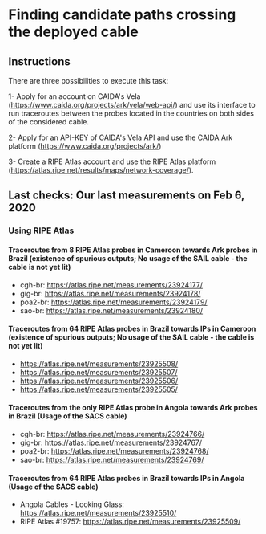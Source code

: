 
# Finding candidate paths crossing the deployed cable

## Instructions

There are three possibilities to execute this task:

1- Apply for an account on CAIDA's Vela (https://www.caida.org/projects/ark/vela/web-api/) and use its interface to run traceroutes between the probes located in the countries on both sides of the considered cable.

2- Apply for an API-KEY of CAIDA's Vela API and use the CAIDA Ark platform (https://www.caida.org/projects/ark/)

3- Create a RIPE Atlas account and use the RIPE Atlas platform (https://atlas.ripe.net/results/maps/network-coverage/).


## Last checks: Our last measurements on Feb 6, 2020

### Using RIPE Atlas

#### Traceroutes from 8 RIPE Atlas probes in Cameroon towards Ark probes in Brazil (existence of spurious outputs; No usage of the SAIL cable - the cable is not yet lit)
* cgh-br: https://atlas.ripe.net/measurements/23924177/
* gig-br: https://atlas.ripe.net/measurements/23924178/
* poa2-br: https://atlas.ripe.net/measurements/23924179/
* sao-br: https://atlas.ripe.net/measurements/23924180/

#### Traceroutes from 64 RIPE Atlas probes in Brazil towards IPs in Cameroon (existence of spurious outputs; No usage of the SAIL cable - the cable is not yet lit)
* https://atlas.ripe.net/measurements/23925508/
* https://atlas.ripe.net/measurements/23925507/
* https://atlas.ripe.net/measurements/23925506/
* https://atlas.ripe.net/measurements/23925505/

#### Traceroutes from the only RIPE Atlas probe in Angola towards Ark probes in Brazil (Usage of the SACS cable)
* cgh-br: https://atlas.ripe.net/measurements/23924766/
* gig-br: https://atlas.ripe.net/measurements/23924767/
* poa2-br: https://atlas.ripe.net/measurements/23924768/
* sao-br: https://atlas.ripe.net/measurements/23924769/


#### Traceroutes from 64 RIPE Atlas probes in Brazil towards IPs in Angola (Usage of the SACS cable)
* Angola Cables - Looking Glass: https://atlas.ripe.net/measurements/23925510/
* RIPE Atlas #19757: https://atlas.ripe.net/measurements/23925509/
